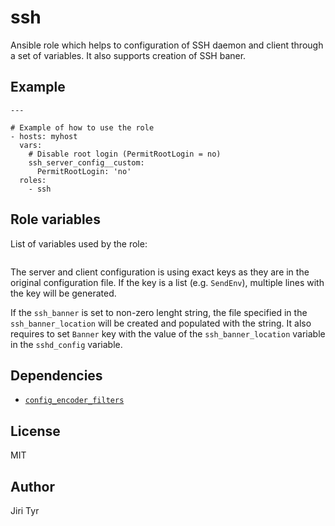 ssh
===

Ansible role which helps to configuration of SSH daemon and client
through a set of variables. It also supports creation of SSH baner.


Example
-------

```
---

# Example of how to use the role
- hosts: myhost
  vars:
    # Disable root login (PermitRootLogin = no)
    ssh_server_config__custom:
      PermitRootLogin: 'no'
  roles:
    - ssh
```


Role variables
--------------

List of variables used by the role:

```
```

The server and client configuration is using exact keys as they are in the
original configuration file. If the key is a list (e.g. `SendEnv`), multiple
lines with the key will be generated.

If the `ssh_banner` is set to non-zero lenght string, the file specified in the
`ssh_banner_location` will be created and populated with the string. It also
requires to set `Banner` key with the value of the `ssh_banner_location` variable
in the `sshd_config` variable.


Dependencies
------------

- [`config_encoder_filters`](https://github.com/jtyr/ansible-config_encoder_filters)


License
-------

MIT


Author
------

Jiri Tyr
